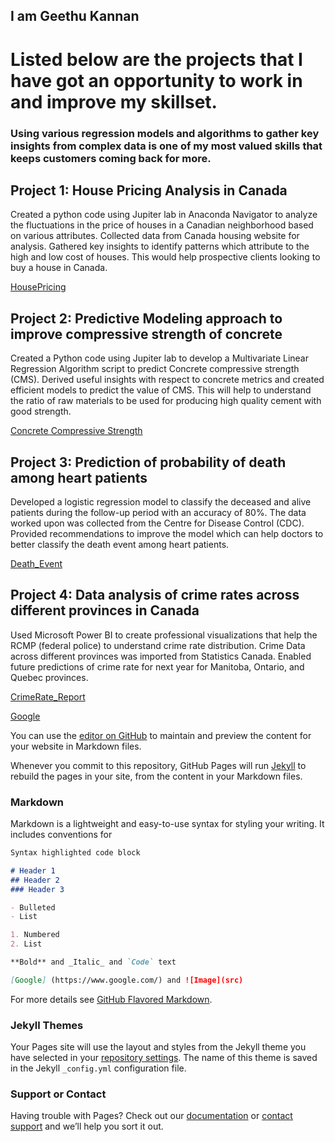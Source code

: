 ## I am Geethu Kannan

# Listed below are the projects that I have got an opportunity to work in and improve my skillset.
### Using various regression models and algorithms to gather key insights from complex data is one of my most valued skills that keeps customers coming back for more.

## Project 1: House Pricing Analysis in Canada

Created a python code using Jupiter lab in Anaconda Navigator to analyze the fluctuations in the price of houses in a Canadian neighborhood based on various attributes.
Collected data from Canada housing website for analysis.
Gathered key insights to identify patterns which attribute to the high and low cost of houses.
This would help prospective clients looking to buy a house in Canada.

[HousePricing](pythoncode/HousePricing.html)

##  Project 2: Predictive Modeling approach to improve compressive strength of concrete

Created a Python code using Jupiter lab to develop a Multivariate Linear Regression Algorithm script to predict Concrete compressive strength (CMS).
Derived useful insights with respect to concrete metrics and created efficient models to predict the value of CMS.
This will help to understand the ratio of raw materials to be used for producing high quality cement with good strength.

[Concrete Compressive Strength](pythoncode/Cement.html)

## Project 3: Prediction of probability of death among heart patients

Developed a logistic regression model to classify the deceased and alive patients during the follow-up period with an accuracy of 80%.
The data worked upon was collected from the Centre for Disease Control (CDC).
Provided recommendations to improve the model which can help doctors to better classify the death event among heart patients.

[Death_Event](pythoncode/Death_Event.html)

## Project 4: Data analysis of crime rates across different provinces in Canada

Used Microsoft Power BI to create professional visualizations that help the RCMP (federal police) to understand crime rate distribution.
Crime Data across different provinces was imported from Statistics Canada.
Enabled future predictions of crime rate for next year for Manitoba, Ontario, and Quebec provinces. 

[CrimeRate_Report](pythoncode/Project4_CrimeRateAnalysis.docx)

[Google](https://www.google.com/)

You can use the [editor on GitHub](https://github.com/GeethuKannan/Portfolio/edit/main/README.md) to maintain and preview the content for your website in Markdown files.

Whenever you commit to this repository, GitHub Pages will run [Jekyll](https://jekyllrb.com/) to rebuild the pages in your site, from the content in your Markdown files.

### Markdown

Markdown is a lightweight and easy-to-use syntax for styling your writing. It includes conventions for

```markdown
Syntax highlighted code block

# Header 1
## Header 2
### Header 3

- Bulleted
- List

1. Numbered
2. List

**Bold** and _Italic_ and `Code` text

[Google] (https://www.google.com/) and ![Image](src)
```

For more details see [GitHub Flavored Markdown](https://guides.github.com/features/mastering-markdown/).

### Jekyll Themes

Your Pages site will use the layout and styles from the Jekyll theme you have selected in your [repository settings](https://github.com/GeethuKannan/Portfolio/settings/pages). The name of this theme is saved in the Jekyll `_config.yml` configuration file.

### Support or Contact

Having trouble with Pages? Check out our [documentation](https://docs.github.com/categories/github-pages-basics/) or [contact support](https://support.github.com/contact) and we’ll help you sort it out.
